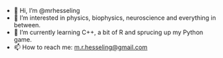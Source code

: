 - 👋 Hi, I’m @mrhesseling
- 👀 I’m interested in physics, biophysics, neuroscience and everything in between.
- 🌱 I’m currently learning C++, a bit of R and sprucing up my Python game.
- 📫 How to reach me: m.r.hesseling@gmail.com

<!---
mrhesseling/mrhesseling is a ✨ special ✨ repository because its `README.md` (this file) appears on your GitHub profile.
You can click the Preview link to take a look at your changes.
--->
